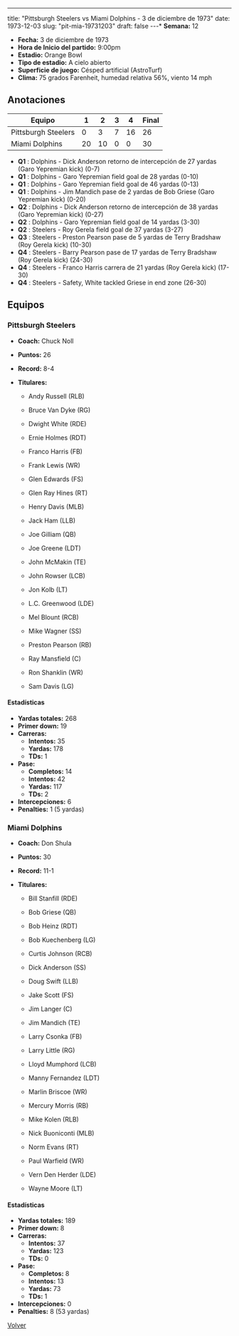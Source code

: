 ---
title: "Pittsburgh Steelers vs Miami Dolphins - 3 de diciembre de 1973"
date: 1973-12-03
slug: "pit-mia-19731203"
draft: false
---* **Semana:** 12
* **Fecha:** 3 de diciembre de 1973
* **Hora de Inicio del partido:** 9:00pm
* **Estadio:** Orange Bowl
* **Tipo de estadio:** A cielo abierto
* **Superficie de juego:** Césped artificial (AstroTurf)
* **Clima:** 75 grados Farenheit, humedad relativa 56%, viento 14 mph




## Anotaciones
| Equipo | 1 | 2 | 3 | 4 | Final |
|--------|---|---|---|---|-------|
| Pittsburgh Steelers  | 0 | 3 | 7 | 16  | 26 |
| Miami Dolphins  | 20 | 10 | 0 | 0  | 30 |
* **Q1** : Dolphins - Dick Anderson retorno de intercepción de 27 yardas (Garo Yepremian kick) (0-7)
* **Q1** : Dolphins - Garo Yepremian field goal de 28 yardas (0-10)
* **Q1** : Dolphins - Garo Yepremian field goal de 46 yardas (0-13)
* **Q1** : Dolphins - Jim Mandich pase de 2 yardas de Bob Griese (Garo Yepremian kick) (0-20)
* **Q2** : Dolphins - Dick Anderson retorno de intercepción de 38 yardas (Garo Yepremian kick) (0-27)
* **Q2** : Dolphins - Garo Yepremian field goal de 14 yardas (3-30)
* **Q2** : Steelers - Roy Gerela field goal de 37 yardas (3-27)
* **Q3** : Steelers - Preston Pearson pase de 5 yardas de Terry Bradshaw (Roy Gerela kick) (10-30)
* **Q4** : Steelers - Barry Pearson pase de 17 yardas de Terry Bradshaw (Roy Gerela kick) (24-30)
* **Q4** : Steelers - Franco Harris carrera de 21 yardas (Roy Gerela kick) (17-30)
* **Q4** : Steelers - Safety, White tackled Griese in end zone (26-30)


## Equipos


### Pittsburgh Steelers
* **Coach:** Chuck Noll
* **Puntos:** 26
* **Record:** 8-4
* **Titulares:** 

  * Andy Russell (RLB) 

  * Bruce Van Dyke (RG) 

  * Dwight White (RDE) 

  * Ernie Holmes (RDT) 

  * Franco Harris (FB) 

  * Frank Lewis (WR) 

  * Glen Edwards (FS) 

  * Glen Ray Hines (RT) 

  * Henry Davis (MLB) 

  * Jack Ham (LLB) 

  * Joe Gilliam (QB) 

  * Joe Greene (LDT) 

  * John McMakin (TE) 

  * John Rowser (LCB) 

  * Jon Kolb (LT) 

  * L.C. Greenwood (LDE) 

  * Mel Blount (RCB) 

  * Mike Wagner (SS) 

  * Preston Pearson (RB) 

  * Ray Mansfield (C) 

  * Ron Shanklin (WR) 

  * Sam Davis (LG) 

#### Estadísticas
* **Yardas totales:** 268
* **Primer down:** 19
* **Carreras:**
  * **Intentos:** 35
  * **Yardas:** 178
  * **TDs:** 1
* **Pase:**
  * **Completos:** 14
  * **Intentos:** 42
  * **Yardas:** 117
  * **TDs:** 2
* **Intercepciones:** 6
* **Penalties:** 1 (5 yardas)

### Miami Dolphins
* **Coach:** Don Shula
* **Puntos:** 30
* **Record:** 11-1
* **Titulares:** 

  * Bill Stanfill (RDE) 

  * Bob Griese (QB) 

  * Bob Heinz (RDT) 

  * Bob Kuechenberg (LG) 

  * Curtis Johnson (RCB) 

  * Dick Anderson (SS) 

  * Doug Swift (LLB) 

  * Jake Scott (FS) 

  * Jim Langer (C) 

  * Jim Mandich (TE) 

  * Larry Csonka (FB) 

  * Larry Little (RG) 

  * Lloyd Mumphord (LCB) 

  * Manny Fernandez (LDT) 

  * Marlin Briscoe (WR) 

  * Mercury Morris (RB) 

  * Mike Kolen (RLB) 

  * Nick Buoniconti (MLB) 

  * Norm Evans (RT) 

  * Paul Warfield (WR) 

  * Vern Den Herder (LDE) 

  * Wayne Moore (LT) 

#### Estadísticas
* **Yardas totales:** 189
* **Primer down:** 8
* **Carreras:**
  * **Intentos:** 37
  * **Yardas:** 123
  * **TDs:** 0
* **Pase:**
  * **Completos:** 8
  * **Intentos:** 13
  * **Yardas:** 73
  * **TDs:** 1
* **Intercepciones:** 0
* **Penalties:** 8 (53 yardas)


[Volver](/historia/1973)
